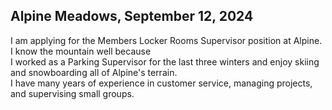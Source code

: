 ## Alpine Meadows, September 12,  2024

I am applying for the Members Locker Rooms Supervisor position at Alpine. I know the mountain well because   
I worked as a Parking Supervisor for the last three winters and enjoy skiing and snowboarding all of Alpine's terrain.     
I have many years of experience in customer service, managing projects, and supervising small groups. 